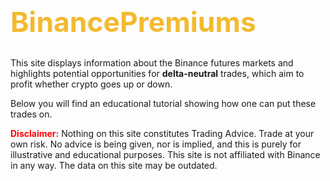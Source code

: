 <h1 style="color:#f3ba2f;font-size: calc(30px + 1.5vw)">BinancePremiums</h1>

This site displays information about the Binance futures markets and highlights potential opportunities for **delta-neutral** trades, which aim to profit whether crypto goes up or down.

Below you will find an educational tutorial showing how one can put these trades on.

<span style="color: red">**Disclaimer:**</span> Nothing on this site constitutes Trading Advice. Trade at your own risk. No advice is being given, nor is implied, and this is purely for illustrative and educational purposes. This site is not affiliated with Binance in any way. The data on this site may be outdated.
